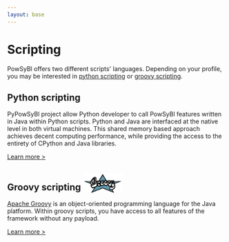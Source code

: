 ```yaml
---
layout: base
---
```


# Scripting

PowSyBl offers two different scripts' languages. Depending on your profile, you may be interested in [python scripting](python.md) or [groovy scripting](groovy.md).

## Python scripting <img src="./img/python-logo.png" alt="" style="vertical-align: bottom" height="40"/>
PyPowSyBl project allow Python developer to call PowSyBl features written in Java within Python scripts. Python and Java are interfaced at the native level in both virtual machines. This shared memory based approach achieves decent computing performance, while providing the access to the entirety of CPython and Java libraries.

<a class="documentation call-to-action" href="python">Learn more ></a>

## Groovy scripting <img src="./img/groovy-logo.png" alt="" style="vertical-align: bottom" height="45"/>
[Apache Groovy](https://groovy-lang.org/) is an object-oriented programming language for the Java platform. Within groovy scripts, you have access to all features of the framework without any payload.

<a class="documentation call-to-action" href="groovy">Learn more ></a>



